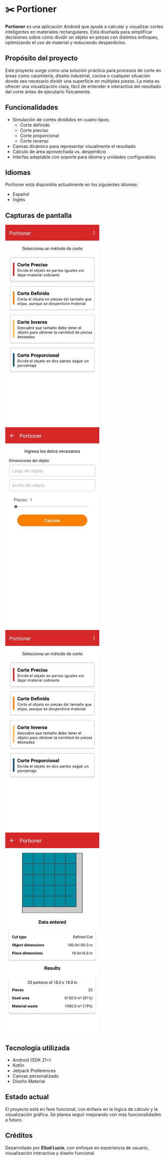 # ✂️ Portioner

**Portioner** es una aplicación Android que ayuda a calcular y visualizar cortes inteligentes en materiales rectangulares. Está diseñada para simplificar decisiones sobre cómo dividir un objeto en piezas con distintos enfoques, optimizando el uso de material y reduciendo desperdicios.

## Propósito del proyecto

Este proyecto surge como una solución práctica para procesos de corte en áreas como carpintería, diseño industrial, cocina o cualquier situación donde sea necesario dividir una superficie en múltiples piezas. La meta es ofrecer una visualización clara, fácil de entender e interactiva del resultado del corte antes de ejecutarlo físicamente.

## Funcionalidades

- Simulación de cortes divididos en cuatro tipos:
  - Corte definido
  - Corte preciso
  - Corte proporcional
  - Corte reverso
- Canvas dinámico para representar visualmente el resultado
- Cálculo de área aprovechada vs. desperdicio
- Interfaz adaptable con soporte para idioma y unidades configurables

## Idiomas

Portioner está disponible actualmente en los siguientes idiomas: 
- Español
- Inglés

## Capturas de pantalla

<p float="left">
  <img src="images/example_1.jpg" width="300"/>
  <img src="images/example_2.jpg" width="300"/>
  <img src="images/example_3.jpg" width="300"/>
  <img src="images/example_4.jpg" width="300"/>
</p>

## Tecnología utilizada

- Android (SDK 21+)
- Kotlin
- Jetpack Preferences
- Canvas personalizado
- Diseño Material

## Estado actual

El proyecto está en fase funcional, con énfasis en la lógica de cálculo y la visualización gráfica. Se planea seguir mejorando con más funcionalidades a futuro.

## Créditos

Desarrollado por **Eliud Lucio**, con enfoque en experiencia de usuario, visualización interactiva y diseño funcional.
